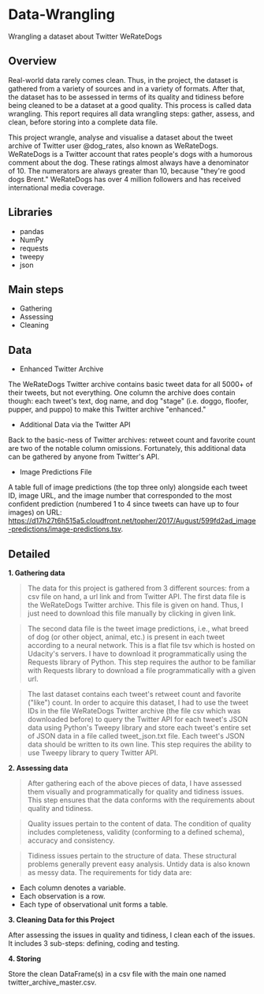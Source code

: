 # Data-Wrangling
Wrangling a dataset about Twitter WeRateDogs

## Overview

Real-world data rarely comes clean. Thus, in the project, the dataset is gathered from a variety of sources and in a variety of formats. After that, the dataset has to be assessed in terms of its quality and tidiness before being cleaned to be a dataset at a good quality. This process is called data wrangling. This report requires all data wrangling steps: gather, assess, and clean, before storing into a complete data file.


This project wrangle, analyse and visualise a dataset about the tweet archive of Twitter user @dog_rates, also known as WeRateDogs. WeRateDogs is a Twitter account that rates people's dogs with a humorous comment about the dog. These ratings almost always have a denominator of 10. The numerators are always greater than 10, because "they're good dogs Brent." WeRateDogs has over 4 million followers and has received international media coverage. 

## Libraries

- pandas
- NumPy
- requests
- tweepy
- json

## Main steps

- Gathering
- Assessing
- Cleaning

## Data

- Enhanced Twitter Archive

The WeRateDogs Twitter archive contains basic tweet data for all 5000+ of their tweets, but not everything. One column the archive does contain though: each tweet's text, dog name, and dog "stage" (i.e. doggo, floofer, pupper, and puppo) to make this Twitter archive "enhanced." 

- Additional Data via the Twitter API

Back to the basic-ness of Twitter archives: retweet count and favorite count are two of the notable column omissions. Fortunately, this additional data can be gathered by anyone from Twitter's API. 

- Image Predictions File

A table full of image predictions (the top three only) alongside each tweet ID, image URL, and the image number that corresponded to the most confident prediction (numbered 1 to 4 since tweets can have up to four images) on URL: https://d17h27t6h515a5.cloudfront.net/topher/2017/August/599fd2ad_image-predictions/image-predictions.tsv.

## Detailed

**1. Gathering data**

>The data for this project is gathered from 3 different sources: from a csv file on hand, a url link and from Twitter API.
The first data file is the WeRateDogs Twitter archive. This file is given on hand. Thus, I just need to download this file manually by clicking in given link.

>The second data file is the tweet image predictions, i.e., what breed of dog (or other object, animal, etc.) is present in each tweet according to a neural network. This is a flat file tsv which is hosted on Udacity's servers. I have to download it programmatically using the Requests library of Python. This step requires the author to be familiar with Requests library to download a file programmatically with a given url.

>The last dataset contains each tweet's retweet count and favorite ("like") count. In order to acquire this dataset, I had to use the tweet IDs in the file WeRateDogs Twitter archive (the file csv which was downloaded before) to query the Twitter API for each tweet's JSON data using Python's Tweepy library and store each tweet's entire set of JSON data in a file called tweet_json.txt file. Each tweet's JSON data should be written to its own line. This step requires the ability to use Tweepy library to query Twitter API.

**2. Assessing data**

>After gathering each of the above pieces of data, I have assessed them visually and programmatically for quality and tidiness issues. This step ensures that the data conforms with the requirements about quality and tidiness.

>Quality issues pertain to the content of data. The condition of quality includes completeness, validity (conforming to a defined schema), accuracy and consistency.

>Tidiness issues pertain to the structure of data. These structural problems generally prevent easy analysis. Untidy data is also known as messy data. The requirements for tidy data are:
   * Each column denotes a variable.
   * Each observation is a row.
   * Each type of observational unit forms a table.

**3. Cleaning Data for this Project**

After assessing the issues in quality and tidiness, I clean each of the issues. It includes 3 sub-steps: defining, coding and testing. 

**4. Storing**

Store the clean DataFrame(s) in a csv file with the main one named twitter_archive_master.csv.


